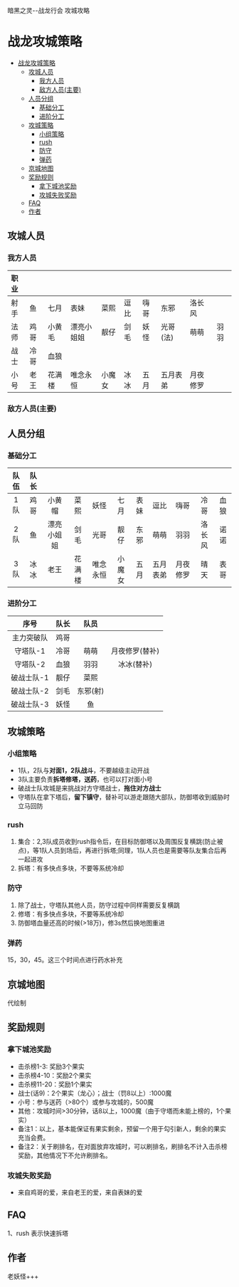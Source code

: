 暗黑之灵--战龙行会
攻城攻略

# 战龙攻城策略

- [战龙攻城策略](#战龙攻城策略)
  - [攻城人员](#攻城人员)
    - [我方人员](#我方人员)
    - [敌方人员(主要)](#敌方人员主要)
  - [人员分组](#人员分组)
    - [基础分工](#基础分工)
    - [进阶分工](#进阶分工)
  - [攻城策略](#攻城策略)
    - [小组策略](#小组策略)
    - [rush](#rush)
    - [防守](#防守)
    - [弹药](#弹药)
  - [京城地图](#京城地图)
  - [奖励规则](#奖励规则)
    - [拿下城池奖励](#拿下城池奖励)
    - [攻城失败奖励](#攻城失败奖励)
  - [FAQ](#faq)
  - [作者](#作者)

## 攻城人员

### 我方人员


|职业||||||||||
|:---|:---|:---|:---|:---|:---|:---|:---|:---|:---|
|射手|鱼|七月|表妹|菜熙|逗比|嗨哥|东邪|洛长风|
|法师|鸡哥|小黄毛|漂亮小姐姐|靓仔|剑毛|妖怪|光哥\(法\)|萌萌|羽羽|诺诺|
|战士|冷哥|血狼|
|小号|老王|花满楼|唯念永恒|小魔女|冰冰|五月|五月表弟|月夜修罗|

### 敌方人员(主要)
<!-- | 职业 |  |  |  |  |  |  ||||||
| :-: | :-: | :-: | :-: | :-: | :-: | :-: | :-: | :-: | :-: | :-: | :-: | :-: | :-: |
| 射手 |
| 法师 |
| 战士 | 
| 小号 | -->

## 人员分组

### 基础分工
|队伍|队长||||||||||
| :-: | :-: | :-: | :-: | :-: | :-: | :-: | :-: | :-: | :-: |  :-: | 
| 1队 | 鸡哥 | 小黄帽 | 菜熙 | 妖怪 | 七月 | 表妹 | 逗比 | 嗨哥 | 冷哥 | 血狼 |
| 2队 | 鱼 | 漂亮小姐姐 | 剑毛 | 光哥 | 靓仔 | 东邪 | 萌萌 |  羽羽 |  洛长风 | 诺诺 |
| 3队 | 冰冰 | 老王 | 花满楼 | 唯念永恒 | 小魔女 | 五月 | 五月表弟 | 月夜修罗 | 晴天 | 表哥 |

### 进阶分工
|序号|队长|队员||
|:---:|:---:|:---:|:---:|
| 主力突破队 | 鸡哥 |  |
| 守塔队-1 | 冷哥 | 萌萌 | 月夜修罗(替补) |
| 守塔队-2 | 血狼 | 羽羽 | 冰冰(替补) |
| 破战士队-1 | 靓仔 |  菜熙 |
| 破战士队-2 | 剑毛 |  东邪(射) | 
| 破战士队-3 | 妖怪 | 鱼 |


## 攻城策略

### 小组策略
* 1队，2队与**对面1，2队战斗**，不要越级主动开战
* 3队主要负责**拆塔修塔，送药**，也可以打对面小号
* 破战士队攻城是来挑战对方守塔战士，**拖住对方战士**
* 守塔队在拿下塔后，**留下镇守**，替补可以游走跟随大部队，防御塔收到威胁时立马回防

### rush
1. 集合：2,3队成员收到rush指令后，在目标防御塔以及周围反复横跳(防止被点)，等1队人员到场后，再进行拆塔;同理，1队人员也是需要等队友集合后再一起进攻
2. 拆塔：有多快点多块，不要等系统冷却

### 防守
1. 除了战士，守塔队其他人员，防守过程中同样需要反复横跳
2. 修塔：有多快点多块，不要等系统冷却
3. 防御塔血量还高的时候(>18万)，修3s然后换地图重进
   
### 弹药
15，30，45。这三个时间点进行药水补充

## 京城地图
代绘制

## 奖励规则

### 拿下城池奖励

* 击杀榜1-3: 奖励3个果实
* 击杀榜4-10：奖励2个果实
* 击杀榜11-20：奖励1个果实
* 战士(话9)：2个果实（龙心）；战士（罚8以上）:1000魔
* 小号：参与送药（>80个）或参与攻城的，500魔
* 其他：攻城时间>30分钟，话8以上，1000魔（由于守塔而未能上榜的，1个果实）
* 备注1：以上，基本能保证有果实剩余，预留一个用于勾引新人，剩余的果实充当会费。
* 备注2：关于刷排名，在对面放弃攻城时，可以刷排名，刷排名不计入击杀榜奖励，其他情况下不允许刷排名。

### 攻城失败奖励

* 来自鸡哥的爱，来自老王的爱，来自表妹的爱

## FAQ
1、rush
表示快速拆塔

## 作者
老妖怪+++
